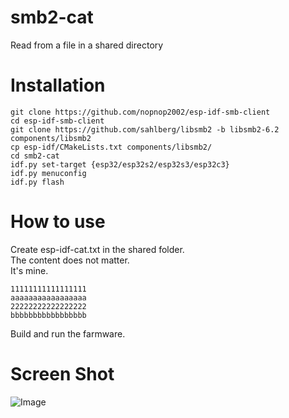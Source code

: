 # smb2-cat   
Read from a file in a shared directory

# Installation
```
git clone https://github.com/nopnop2002/esp-idf-smb-client
cd esp-idf-smb-client
git clone https://github.com/sahlberg/libsmb2 -b libsmb2-6.2 components/libsmb2
cp esp-idf/CMakeLists.txt components/libsmb2/
cd smb2-cat
idf.py set-target {esp32/esp32s2/esp32s3/esp32c3}
idf.py menuconfig
idf.py flash
```

# How to use   
Create esp-idf-cat.txt in the shared folder.   
The content does not matter.   
It's mine.   
```
11111111111111111
aaaaaaaaaaaaaaaaa
22222222222222222
bbbbbbbbbbbbbbbbb
```
Build and run the farmware.

# Screen Shot   
![Image](https://github.com/user-attachments/assets/2683d20f-32f8-4cba-a201-e7785eb1597d)
